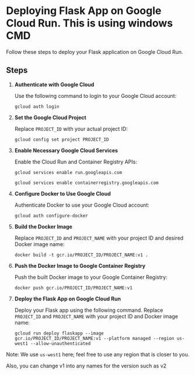 <!DOCTYPE html>
<html>
<head>
    <h1>Deploying Flask App on Google Cloud Run. This is using windows CMD</h1>
</head>
<body>
    <p>Follow these steps to deploy your Flask application on Google Cloud Run.</p>
    <h2>Steps</h2>
    <ol>
        <li>
            <strong>Authenticate with Google Cloud</strong>
            <p>Use the following command to login to your Google Cloud account:</p>
            <pre><code>gcloud auth login</code></pre>
        </li>
        <li>
            <strong>Set the Google Cloud Project</strong>
            <p>Replace <code>PROJECT_ID</code> with your actual project ID:</p>
            <pre><code>gcloud config set project PROJECT_ID</code></pre>
        </li>
        <li>
            <strong>Enable Necessary Google Cloud Services</strong>
            <p>Enable the Cloud Run and Container Registry APIs:</p>
            <pre><code>gcloud services enable run.googleapis.com</code></pre>
            <pre><code>gcloud services enable containerregistry.googleapis.com</code></pre>
        </li>
        <li>
            <strong>Configure Docker to Use Google Cloud</strong>
            <p>Authenticate Docker to use your Google Cloud account:</p>
            <pre><code>gcloud auth configure-docker</code></pre>
        </li>
        <li>
            <strong>Build the Docker Image</strong>
            <p>Replace <code>PROJECT_ID</code> and <code>PROJECT_NAME</code> with your project ID and desired Docker image name:</p>
            <pre><code>docker build -t gcr.io/PROJECT_ID/PROJECT_NAME:v1 .</code></pre>
        </li>
        <li>
            <strong>Push the Docker Image to Google Container Registry</strong>
            <p>Push the built Docker image to your Google Container Registry:</p>
            <pre><code>docker push gcr.io/PROJECT_ID/PROJECT_NAME:v1</code></pre>
        </li>
        <li>
            <strong>Deploy the Flask App on Google Cloud Run</strong>
            <p>Deploy your Flask app using the following command. Replace <code>PROJECT_ID</code> and <code>PROJECT_NAME</code> with your project ID and Docker image name:</p>
            <pre><code>gcloud run deploy flaskapp --image gcr.io/PROJECT_ID/PROJECT_NAME:v1 --platform managed --region us-west1 --allow-unauthenticated</code></pre>
        </li>
    </ol>
    <p>Note: We use <code>us-west1</code> here; feel free to use any region that is closer to you.</p>
    <p>Also, you can change v1 into any names for the version such as v2</p>
</body>
</html>

